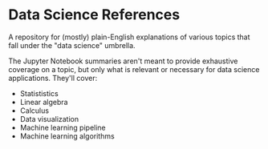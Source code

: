 # Data Science References

A repository for (mostly) plain-English explanations of various topics that fall under the "data science" umbrella.

The Jupyter Notebook summaries aren't meant to provide exhaustive coverage on a topic, but only what is relevant or necessary for data science applications. They'll cover:

- Statististics
- Linear algebra
- Calculus
- Data visualization
- Machine learning pipeline
- Machine learning algorithms
